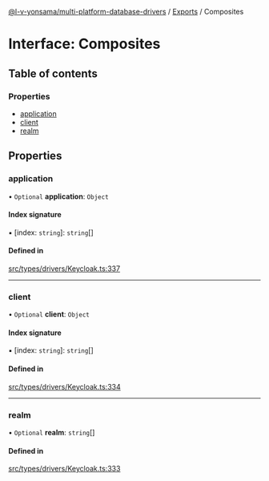 [@l-v-yonsama/multi-platform-database-drivers](../README.md) / [Exports](../modules.md) / Composites

# Interface: Composites

## Table of contents

### Properties

- [application](Composites.md#application)
- [client](Composites.md#client)
- [realm](Composites.md#realm)

## Properties

### application

• `Optional` **application**: `Object`

#### Index signature

▪ [index: `string`]: `string`[]

#### Defined in

[src/types/drivers/Keycloak.ts:337](https://github.com/l-v-yonsama/db-drivers/blob/3a2c4aab8d3d19025cd5b4f073e6081f3839b09a/src/types/drivers/Keycloak.ts#L337)

___

### client

• `Optional` **client**: `Object`

#### Index signature

▪ [index: `string`]: `string`[]

#### Defined in

[src/types/drivers/Keycloak.ts:334](https://github.com/l-v-yonsama/db-drivers/blob/3a2c4aab8d3d19025cd5b4f073e6081f3839b09a/src/types/drivers/Keycloak.ts#L334)

___

### realm

• `Optional` **realm**: `string`[]

#### Defined in

[src/types/drivers/Keycloak.ts:333](https://github.com/l-v-yonsama/db-drivers/blob/3a2c4aab8d3d19025cd5b4f073e6081f3839b09a/src/types/drivers/Keycloak.ts#L333)

